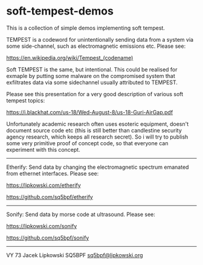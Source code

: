 # soft-tempest-demos

This is a collection of simple demos implementing soft tempest.

TEMPEST is a codeword for unintentionally sending data from a system via
some side-channel, such as electromagnetic emissions etc. Please see:

https://en.wikipedia.org/wiki/Tempest_(codename)


Soft TEMPEST is the same, but intentional. This could be realised for exmaple
by putting some malware on the compromised system that exfiltrates data
via some sidechannel usually attributed to TEMPEST. 

Please see this presentation for a very good description of various 
soft tempest topics:

https://i.blackhat.com/us-18/Wed-August-8/us-18-Guri-AirGap.pdf


Unfortunately academic research often uses esoteric equipment, doesn't
document source code etc (this is still better than candlestine security
agency research, which keeps all research secret). So i will try to
publish some very primitive proof of concept code, so that everyone can
experiment with this concept.


---------------------------------------------------------------------
Etherify:
Send data by changing the electromagnetic spectrum emanated from ethernet
interfaces. Please see:

https://lipkowski.com/etherify

https://github.com/sq5bpf/etherify

----------------------------------------------------------------------
Sonify:
Send data by morse code at ultrasound. Please see:

https://lipkowski.com/sonify

https://github.com/sq5bpf/sonify

----------------------------------------------------------------------



VY 73
Jacek Lipkowski SQ5BPF
sq5bpf@lipkowski.org

